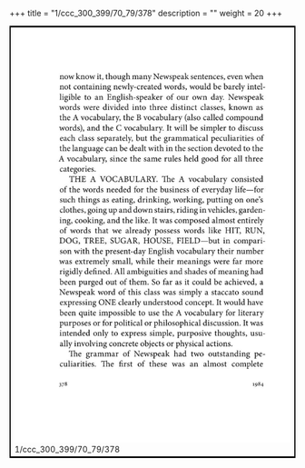 +++
title = "1/ccc_300_399/70_79/378"
description = ""
weight = 20
+++

<table style="border:2px solid black;max-width:800px;max-height:800px;" 
><tr><td><img class="center-fit-jpg"
src="/jpg_/out_jpg_1984__378.jpg"  >1/ccc_300_399/70_79/378</img></td></tr></table>